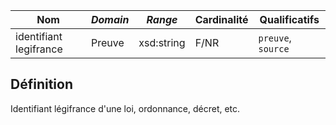 | **Nom**                | ***Domain*** | ***Range*** | **Cardinalité** | **Qualificatifs**  |
| ---------------------- | ------------ | ----------- | --------------- | ------------------ |
| identifiant legifrance | Preuve       | xsd:string  | F/NR            | `preuve`, `source` |

## Définition

Identifiant légifrance d'une loi, ordonnance, décret, etc.